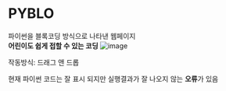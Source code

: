 # PYBLO
파이썬을 블록코딩 방식으로 나타낸 웹페이지   
**어린이도 쉽게 접할 수 있는 코딩**
![image](https://github.com/user-attachments/assets/2326c7ff-c908-4bd7-913d-fe2073233406)

작동방식: 드래그 앤 드롭

현재 파이썬 코드는 잘 표시 되지만 실행결과가 잘 나오지 않는 **오류**가 있음
